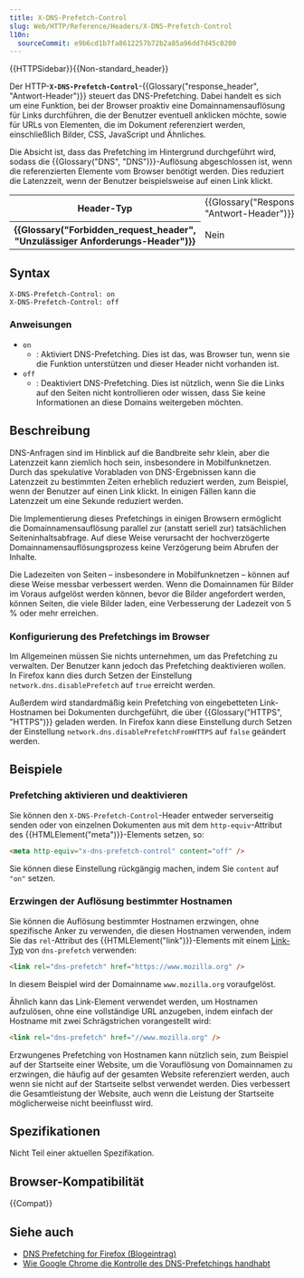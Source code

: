 ```yaml
---
title: X-DNS-Prefetch-Control
slug: Web/HTTP/Reference/Headers/X-DNS-Prefetch-Control
l10n:
  sourceCommit: e9b6cd1b7fa8612257b72b2a85a96dd7d45c0200
---
```


{{HTTPSidebar}}{{Non-standard_header}}

Der HTTP-**`X-DNS-Prefetch-Control`**-{{Glossary("response_header", "Antwort-Header")}} steuert das DNS-Prefetching. Dabei handelt es sich um eine Funktion, bei der Browser proaktiv eine Domainnamensauflösung für Links durchführen, die der Benutzer eventuell anklicken möchte, sowie für URLs von Elementen, die im Dokument referenziert werden, einschließlich Bilder, CSS, JavaScript und Ähnliches.

Die Absicht ist, dass das Prefetching im Hintergrund durchgeführt wird, sodass die {{Glossary("DNS", "DNS")}}-Auflösung abgeschlossen ist, wenn die referenzierten Elemente vom Browser benötigt werden. Dies reduziert die Latenzzeit, wenn der Benutzer beispielsweise auf einen Link klickt.

<table class="properties">
  <tbody>
    <tr>
      <th scope="row">Header-Typ</th>
      <td>{{Glossary("Response_header", "Antwort-Header")}}</td>
    </tr>
    <tr>
      <th scope="row">{{Glossary("Forbidden_request_header", "Unzulässiger Anforderungs-Header")}}</th>
      <td>Nein</td>
    </tr>
  </tbody>
</table>

## Syntax

```http
X-DNS-Prefetch-Control: on
X-DNS-Prefetch-Control: off
```

### Anweisungen

- `on`
  - : Aktiviert DNS-Prefetching. Dies ist das, was Browser tun, wenn sie die Funktion unterstützen und dieser Header nicht vorhanden ist.
- `off`
  - : Deaktiviert DNS-Prefetching. Dies ist nützlich, wenn Sie die Links auf den Seiten nicht kontrollieren oder wissen, dass Sie keine Informationen an diese Domains weitergeben möchten.

## Beschreibung

DNS-Anfragen sind im Hinblick auf die Bandbreite sehr klein, aber die Latenzzeit kann ziemlich hoch sein, insbesondere in Mobilfunknetzen. Durch das spekulative Vorabladen von DNS-Ergebnissen kann die Latenzzeit zu bestimmten Zeiten erheblich reduziert werden, zum Beispiel, wenn der Benutzer auf einen Link klickt. In einigen Fällen kann die Latenzzeit um eine Sekunde reduziert werden.

Die Implementierung dieses Prefetchings in einigen Browsern ermöglicht die Domainnamensauflösung parallel zur (anstatt seriell zur) tatsächlichen Seiteninhaltsabfrage. Auf diese Weise verursacht der hochverzögerte Domainnamensauflösungsprozess keine Verzögerung beim Abrufen der Inhalte.

Die Ladezeiten von Seiten – insbesondere in Mobilfunknetzen – können auf diese Weise messbar verbessert werden. Wenn die Domainnamen für Bilder im Voraus aufgelöst werden können, bevor die Bilder angefordert werden, können Seiten, die viele Bilder laden, eine Verbesserung der Ladezeit von 5 % oder mehr erreichen.

### Konfigurierung des Prefetchings im Browser

Im Allgemeinen müssen Sie nichts unternehmen, um das Prefetching zu verwalten. Der Benutzer kann jedoch das Prefetching deaktivieren wollen. In Firefox kann dies durch Setzen der Einstellung `network.dns.disablePrefetch` auf `true` erreicht werden.

Außerdem wird standardmäßig kein Prefetching von eingebetteten Link-Hostnamen bei Dokumenten durchgeführt, die über {{Glossary("HTTPS", "HTTPS")}} geladen werden. In Firefox kann diese Einstellung durch Setzen der Einstellung `network.dns.disablePrefetchFromHTTPS` auf `false` geändert werden.

## Beispiele

### Prefetching aktivieren und deaktivieren

Sie können den `X-DNS-Prefetch-Control`-Header entweder serverseitig senden oder von einzelnen Dokumenten aus mit dem `http-equiv`-Attribut des {{HTMLElement("meta")}}-Elements setzen, so:

```html
<meta http-equiv="x-dns-prefetch-control" content="off" />
```

Sie können diese Einstellung rückgängig machen, indem Sie `content` auf `"on"` setzen.

### Erzwingen der Auflösung bestimmter Hostnamen

Sie können die Auflösung bestimmter Hostnamen erzwingen, ohne spezifische Anker zu verwenden, die diesen Hostnamen verwenden, indem Sie das `rel`-Attribut des {{HTMLElement("link")}}-Elements mit einem [Link-Typ](/de/docs/Web/HTML/Reference/Attributes/rel) von `dns-prefetch` verwenden:

```html
<link rel="dns-prefetch" href="https://www.mozilla.org" />
```

In diesem Beispiel wird der Domainname `www.mozilla.org` voraufgelöst.

Ähnlich kann das Link-Element verwendet werden, um Hostnamen aufzulösen, ohne eine vollständige URL anzugeben, indem einfach der Hostname mit zwei Schrägstrichen vorangestellt wird:

```html
<link rel="dns-prefetch" href="//www.mozilla.org" />
```

Erzwungenes Prefetching von Hostnamen kann nützlich sein, zum Beispiel auf der Startseite einer Website, um die Vorauflösung von Domainnamen zu erzwingen, die häufig auf der gesamten Website referenziert werden, auch wenn sie nicht auf der Startseite selbst verwendet werden. Dies verbessert die Gesamtleistung der Website, auch wenn die Leistung der Startseite möglicherweise nicht beeinflusst wird.

## Spezifikationen

Nicht Teil einer aktuellen Spezifikation.

## Browser-Kompatibilität

{{Compat}}

## Siehe auch

- [DNS Prefetching for Firefox (Blogeintrag)](https://bitsup.blogspot.com/2008/11/dns-prefetching-for-firefox.html)
- [Wie Google Chrome die Kontrolle des DNS-Prefetchings handhabt](https://www.chromium.org/developers/design-documents/dns-prefetching/)
